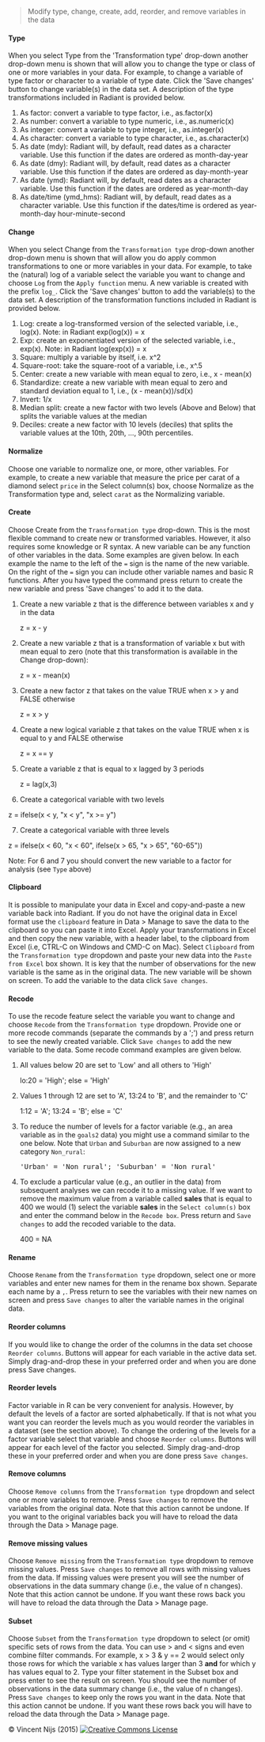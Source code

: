> Modify type, change, create, add, reorder, and remove variables in the data

#### Type

When you select Type from the 'Transformation type' drop-down another drop-down menu is shown that will allow you to change the type or class of one or more variables in your data. For example, to change a variable of type factor or character to a variable of type date. Click the 'Save changes' button to change variable(s) in the data set. A description of the type transformations included in Radiant is provided below.

1. As factor: convert a variable to type factor, i.e., as.factor(x)
2. As number: convert a variable to type numeric, i.e., as.numeric(x)
3. As integer: convert a variable to type integer, i.e., as.integer(x)
4. As character: convert a variable to type character, i.e., as.character(x)
5. As date (mdy): Radiant will, by default, read dates as a character variable. Use this function if the dates are ordered as month-day-year
6. As date (dmy): Radiant will, by default, read dates as a character variable. Use this function if the dates are ordered as day-month-year
7. As date (ymd): Radiant will, by default, read dates as a character variable. Use this function if the dates are ordered as year-month-day
7. As date/time (ymd_hms): Radiant will, by default, read dates as a character variable. Use this function if the dates/time is ordered as year-month-day hour-minute-second

#### Change

When you select Change from the `Transformation type` drop-down another drop-down menu is shown that will allow you do apply common transformations to one or more variables in your data. For example, to take the (natural) log of a variable select the variable you want to change and choose `Log` from the `Apply function` menu. A new variable is created with the prefix `log_`. Click the 'Save changes' button to add the variable(s) to the data set. A description of the transformation functions included in Radiant is provided below.

1. Log: create a log-transformed version of the selected variable, i.e., log(x). Note: in Radiant exp(log(x)) = x
1. Exp: create an exponentiated version of the selected variable, i.e., exp(x). Note: in Radiant log(exp(x)) = x
2. Square: multiply a variable by itself, i.e. x^2
3. Square-root: take the square-root of a variable, i.e., x^.5
4. Center: create a new variable with mean equal to zero, i.e., x - mean(x)
5. Standardize: create a new variable with mean equal to zero and standard deviation equal to 1, i.e., (x - mean(x))/sd(x)
6. Invert: 1/x
7. Median split: create a new factor with two levels (Above and Below) that splits the variable values at the median
8. Deciles: create a new factor with 10 levels (deciles) that splits the variable values at the 10th, 20th, ..., 90th percentiles.

#### Normalize

Choose one variable to normalize one, or more, other variables. For example, to create a new variable that measure the price per carat of a diamond select `price` in the Select column(s) box, choose Normalize as the Transformation type and, select `carat` as the Normalizing variable.

#### Create

Choose Create from the `Transformation type` drop-down. This is the most flexible command to create new or transformed variables. However, it also requires some knowledge or R syntax. A new variable can be any function of other variables in the data. Some examples are given below. In each example the name to the left of the `=` sign is the name of the new variable. On the right of the `=` sign you can include other variable names and basic R functions. After you have typed the command press return to create the new variable and press 'Save changes' to add it to the data.

1. Create a new variable z that is the difference between variables x and y in the data

	z = x - y

2. Create a new variable z that is a transformation of variable x but with mean equal to zero (note that this transformation is available in the Change drop-down):

	z = x - mean(x)

3. Create a new factor z that takes on the value TRUE when x > y and FALSE otherwise

	z = x > y

4. Create a new logical variable z that takes on the value TRUE when x is equal to y and FALSE otherwise

	z = x == y

5. Create a variable z that is equal to x lagged by 3 periods

	z = lag(x,3)

6. Create a categorical variable with two levels

  z = ifelse(x < y, "x < y", "x >= y")

7. Create a categorical variable with three levels

  z = ifelse(x < 60, "x < 60", ifelse(x > 65, "x > 65", "60-65"))

Note: For 6 and 7 you should convert the new variable to a factor for analysis (see `Type` above)

#### Clipboard

It is possible to manipulate your data in Excel and copy-and-paste a new variable back into Radiant. If you do not have the original data in Excel format use the `clipboard` feature in Data > Manage to save the data to the clipboard so you can paste it into Excel. Apply your transformations in Excel and then copy the new variable, with a header label, to the clipboard from Excel (i.e, CTRL-C on Windows and CMD-C on Mac). Select `Clipboard` from the `Transformation type` dropdown and paste your new data into the `Paste from Excel` box shown. It is key that the number of observations for the new variable is the same as in the original data. The new variable will be  shown on screen. To add the variable to the data click `Save changes`.

#### Recode

To use the recode feature select the variable you want to change and choose `Recode` from the `Transformation type` dropdown. Provide one or more recode commands (separate the commands by a ';') and press return to see the newly created variable. Click `Save changes` to add the new variable to the data. Some recode command examples are given below.

1. All values below 20 are set to 'Low' and all others to 'High'

	lo:20 = 'High'; else = 'High'

2. Values 1 through 12 are set to 'A', 13:24 to 'B', and the remainder to 'C'

	1:12 = 'A'; 13:24 = 'B'; else = 'C'

3.	To reduce the number of levels for a factor variable (e.g., an area variable as in the `goals2` data) you might use a command similar to the one below. Note that `Urban` and `Suburban` are now assigned to a new category `Non_rural`:

	<pre>'Urban' = 'Non_rural'; 'Suburban' = 'Non_rural'</pre>

4. To exclude a particular value (e.g., an outlier in the data) from subsequent analyses we can recode it to a missing value. If we want to remove the maximum value from a variable called __sales__ that is equal to 400 we would (1) select the variable __sales__ in the `Select column(s)` box and enter the command below in the `Recode box`. Press return and `Save changes` to add the recoded variable to the data.

	400 = NA

#### Rename

Choose `Rename` from the `Transformation type` dropdown, select one or more variables and enter new names for them in the rename box shown. Separate each name by a `,`. Press return to see the variables with their new names on screen and  press `Save changes` to alter the variable names in the original data.

#### Reorder columns

If you would like to change the order of the columns in the data set choose `Reorder columns`. Buttons will appear for each variable in the active data set. Simply drag-and-drop these in your preferred order and when you are done press Save changes.

#### Reorder levels

Factor variable in R can be very convenient for analysis. However, by default the levels of a factor are sorted alphabetically. If that is not what you want you can reorder the levels much as you would reorder the variables in a dataset (see the section above). To change the ordering of the levels for a factor variable select that variable and choose `Reorder columns`. Buttons will appear for each level of the factor you selected. Simply drag-and-drop these in your preferred order and when you are done press `Save changes`.

#### Remove columns

Choose `Remove columns` from the `Transformation type` dropdown and select one or more variables to remove. Press `Save changes` to remove the variables from the original data. Note that this action cannot be undone. If you want to the original variables back you will have to reload the data through the Data > Manage page.

#### Remove missing values

Choose `Remove missing` from the `Transformation type` dropdown to remove missing values. Press `Save changes` to remove all rows with missing values from the data. If missing values were present you will see the number of observations in the data summary change (i.e., the value of n changes). Note that this action cannot be undone. If you want these rows back you will have to reload the data through the Data > Manage page.

#### Subset

Choose `Subset` from the `Transformation type` dropdown to select (or omit) specific sets of rows from the data. You can use > and < signs and even combine filter commands. For example, x > 3 & y == 2 would select only those rows for which the variable x has values larger than 3 __and__ for which y has values equal to 2. Type your filter statement in the Subset box and press enter to see the result on screen. You should see the number of observations in the data summary change (i.e., the value of n changes). Press `Save changes` to keep only the rows you want in the data. Note that this action cannot be undone. If you want these rows back you will have to reload the data through the Data > Manage page.

&copy; Vincent Nijs (2015) <a rel="license" href="http://creativecommons.org/licenses/by-nc-sa/4.0/" target="_blank"><img alt="Creative Commons License" style="border-width:0" src="imgs/80x15.png" /></a>
